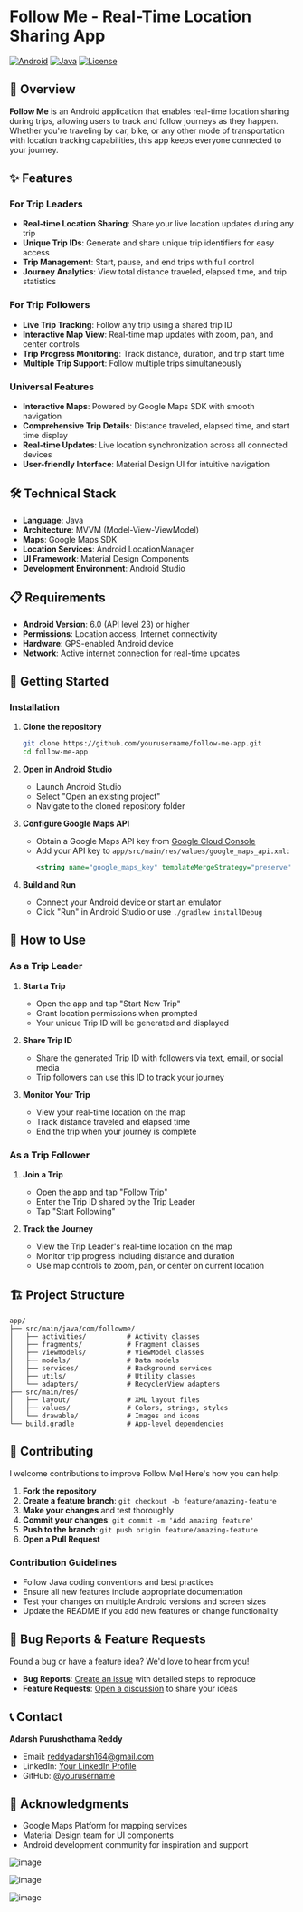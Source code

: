 # Follow Me - Real-Time Location Sharing App

[![Android](https://img.shields.io/badge/Platform-Android-green.svg)](https://android.com)
[![Java](https://img.shields.io/badge/Language-Java-orange.svg)](https://www.java.com)
[![License](https://img.shields.io/badge/License-MIT-blue.svg)](LICENSE)

## 📱 Overview

**Follow Me** is an Android application that enables real-time location sharing during trips, allowing users to track and follow journeys as they happen. Whether you're traveling by car, bike, or any other mode of transportation with location tracking capabilities, this app keeps everyone connected to your journey.

## ✨ Features

### For Trip Leaders
- **Real-time Location Sharing**: Share your live location updates during any trip
- **Unique Trip IDs**: Generate and share unique trip identifiers for easy access
- **Trip Management**: Start, pause, and end trips with full control
- **Journey Analytics**: View total distance traveled, elapsed time, and trip statistics

### For Trip Followers  
- **Live Trip Tracking**: Follow any trip using a shared trip ID
- **Interactive Map View**: Real-time map updates with zoom, pan, and center controls
- **Trip Progress Monitoring**: Track distance, duration, and trip start time
- **Multiple Trip Support**: Follow multiple trips simultaneously

### Universal Features
- **Interactive Maps**: Powered by Google Maps SDK with smooth navigation
- **Comprehensive Trip Details**: Distance traveled, elapsed time, and start time display
- **Real-time Updates**: Live location synchronization across all connected devices
- **User-friendly Interface**: Material Design UI for intuitive navigation

## 🛠️ Technical Stack

- **Language**: Java
- **Architecture**: MVVM (Model-View-ViewModel)
- **Maps**: Google Maps SDK
- **Location Services**: Android LocationManager
- **UI Framework**: Material Design Components
- **Development Environment**: Android Studio

## 📋 Requirements

- **Android Version**: 6.0 (API level 23) or higher
- **Permissions**: Location access, Internet connectivity
- **Hardware**: GPS-enabled Android device
- **Network**: Active internet connection for real-time updates

## 🚀 Getting Started

### Installation

1. **Clone the repository**
   ```bash
   git clone https://github.com/yourusername/follow-me-app.git
   cd follow-me-app
   ```

2. **Open in Android Studio**
   - Launch Android Studio
   - Select "Open an existing project"
   - Navigate to the cloned repository folder

3. **Configure Google Maps API**
   - Obtain a Google Maps API key from [Google Cloud Console](https://console.cloud.google.com)
   - Add your API key to `app/src/main/res/values/google_maps_api.xml`:
     ```xml
     <string name="google_maps_key" templateMergeStrategy="preserve" translatable="false">YOUR_API_KEY_HERE</string>
     ```

4. **Build and Run**
   - Connect your Android device or start an emulator
   - Click "Run" in Android Studio or use `./gradlew installDebug`

## 📖 How to Use

### As a Trip Leader

1. **Start a Trip**
   - Open the app and tap "Start New Trip"
   - Grant location permissions when prompted
   - Your unique Trip ID will be generated and displayed

2. **Share Trip ID**
   - Share the generated Trip ID with followers via text, email, or social media
   - Trip followers can use this ID to track your journey

3. **Monitor Your Trip**
   - View your real-time location on the map
   - Track distance traveled and elapsed time
   - End the trip when your journey is complete

### As a Trip Follower

1. **Join a Trip**
   - Open the app and tap "Follow Trip"
   - Enter the Trip ID shared by the Trip Leader
   - Tap "Start Following"

2. **Track the Journey**
   - View the Trip Leader's real-time location on the map
   - Monitor trip progress including distance and duration
   - Use map controls to zoom, pan, or center on current location

## 🏗️ Project Structure

```
app/
├── src/main/java/com/followme/
│   ├── activities/          # Activity classes
│   ├── fragments/           # Fragment classes  
│   ├── viewmodels/          # ViewModel classes
│   ├── models/              # Data models
│   ├── services/            # Background services
│   ├── utils/               # Utility classes
│   └── adapters/            # RecyclerView adapters
├── src/main/res/
│   ├── layout/              # XML layout files
│   ├── values/              # Colors, strings, styles
│   └── drawable/            # Images and icons
└── build.gradle             # App-level dependencies
```

## 🤝 Contributing

I welcome contributions to improve Follow Me! Here's how you can help:

1. **Fork the repository**
2. **Create a feature branch**: `git checkout -b feature/amazing-feature`
3. **Make your changes** and test thoroughly
4. **Commit your changes**: `git commit -m 'Add amazing feature'`
5. **Push to the branch**: `git push origin feature/amazing-feature`
6. **Open a Pull Request**

### Contribution Guidelines

- Follow Java coding conventions and best practices
- Ensure all new features include appropriate documentation
- Test your changes on multiple Android versions and screen sizes
- Update the README if you add new features or change functionality


## 🐛 Bug Reports & Feature Requests

Found a bug or have a feature idea? We'd love to hear from you!

- **Bug Reports**: [Create an issue](https://github.com/yourusername/follow-me-app/issues) with detailed steps to reproduce
- **Feature Requests**: [Open a discussion](https://github.com/yourusername/follow-me-app/discussions) to share your ideas

## 📞 Contact

**Adarsh Purushothama Reddy**
- Email: reddyadarsh164@gmail.com
- LinkedIn: [Your LinkedIn Profile](https://linkedin.com/in/yourprofile)
- GitHub: [@yourusername](https://github.com/yourusername)

## 🙏 Acknowledgments

- Google Maps Platform for mapping services
- Material Design team for UI components
- Android development community for inspiration and support


![image](https://github.com/user-attachments/assets/e89a7a82-4d10-4280-b9b0-37ccfa78bd45)


![image](https://github.com/user-attachments/assets/8da936ea-a0a2-44dd-b5f6-4bb607536e11)

![image](https://github.com/user-attachments/assets/5d88daf5-4f51-4cf8-afeb-e71e82cc17f5)


